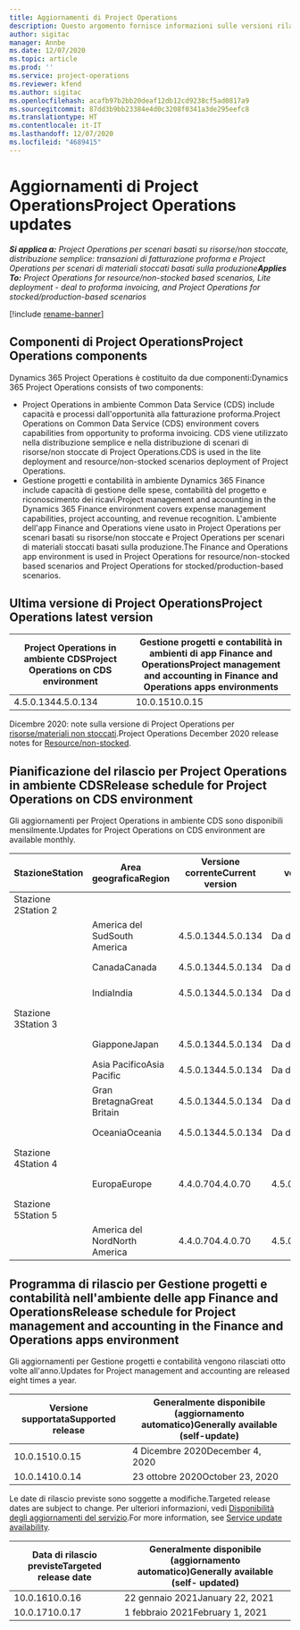 ```yaml
---
title: Aggiornamenti di Project Operations
description: Questo argomento fornisce informazioni sulle versioni rilasciate di Dynamics 365 Project Operations.
author: sigitac
manager: Annbe
ms.date: 12/07/2020
ms.topic: article
ms.prod: ''
ms.service: project-operations
ms.reviewer: kfend
ms.author: sigitac
ms.openlocfilehash: acafb97b2bb20deaf12db12cd9238cf5ad0817a9
ms.sourcegitcommit: 87dd3b9bb23384e4d0c3208f0341a3de295eefc8
ms.translationtype: HT
ms.contentlocale: it-IT
ms.lasthandoff: 12/07/2020
ms.locfileid: "4689415"
---
```

# <a name="project-operations-updates"></a><span data-ttu-id="3928e-103">Aggiornamenti di Project Operations</span><span class="sxs-lookup"><span data-stu-id="3928e-103">Project Operations updates</span></span>

<span data-ttu-id="3928e-104">_**Si applica a:** Project Operations per scenari basati su risorse/non stoccate, distribuzione semplice: transazioni di fatturazione proforma e Project Operations per scenari di materiali stoccati basati sulla produzione_</span><span class="sxs-lookup"><span data-stu-id="3928e-104">_**Applies To:** Project Operations for resource/non-stocked based scenarios, Lite deployment - deal to proforma invoicing, and Project Operations for stocked/production-based scenarios_</span></span>

[!include [rename-banner](~/includes/cc-data-platform-banner.md)]

## <a name="project-operations-components"></a><span data-ttu-id="3928e-105">Componenti di Project Operations</span><span class="sxs-lookup"><span data-stu-id="3928e-105">Project Operations components</span></span>

<span data-ttu-id="3928e-106">Dynamics 365 Project Operations è costituito da due componenti:</span><span class="sxs-lookup"><span data-stu-id="3928e-106">Dynamics 365 Project Operations consists of two components:</span></span>

- <span data-ttu-id="3928e-107">Project Operations in ambiente Common Data Service (CDS) include capacità e processi dall'opportunità alla fatturazione proforma.</span><span class="sxs-lookup"><span data-stu-id="3928e-107">Project Operations on Common Data Service (CDS) environment covers capabilities from opportunity to proforma invoicing.</span></span> <span data-ttu-id="3928e-108">CDS viene utilizzato nella distribuzione semplice e nella distribuzione di scenari di risorse/non stoccate di Project Operations.</span><span class="sxs-lookup"><span data-stu-id="3928e-108">CDS is used in the lite deployment and resource/non-stocked scenarios deployment of Project Operations.</span></span>
- <span data-ttu-id="3928e-109">Gestione progetti e contabilità in ambiente Dynamics 365 Finance include capacità di gestione delle spese, contabilità del progetto e riconoscimento dei ricavi.</span><span class="sxs-lookup"><span data-stu-id="3928e-109">Project management and accounting in the Dynamics 365 Finance environment covers expense management capabilities, project accounting, and revenue recognition.</span></span> <span data-ttu-id="3928e-110">L'ambiente dell'app Finance and Operations viene usato in Project Operations per scenari basati su risorse/non stoccate e Project Operations per scenari di materiali stoccati basati sulla produzione.</span><span class="sxs-lookup"><span data-stu-id="3928e-110">The Finance and Operations app environment is used in Project Operations for resource/non-stocked based scenarios and Project Operations for stocked/production-based scenarios.</span></span>

## <a name="project-operations-latest-version"></a><span data-ttu-id="3928e-111">Ultima versione di Project Operations</span><span class="sxs-lookup"><span data-stu-id="3928e-111">Project Operations latest version</span></span>

| <span data-ttu-id="3928e-112">Project Operations in ambiente CDS</span><span class="sxs-lookup"><span data-stu-id="3928e-112">Project Operations on CDS environment</span></span> | <span data-ttu-id="3928e-113">Gestione progetti e contabilità in ambienti di app Finance and Operations</span><span class="sxs-lookup"><span data-stu-id="3928e-113">Project management and accounting in Finance and Operations apps environments</span></span> |
| --- | --- |
| <span data-ttu-id="3928e-114">4.5.0.134</span><span class="sxs-lookup"><span data-stu-id="3928e-114">4.5.0.134</span></span> | <span data-ttu-id="3928e-115">10.0.15</span><span class="sxs-lookup"><span data-stu-id="3928e-115">10.0.15</span></span> |

<span data-ttu-id="3928e-116">Dicembre 2020: note sulla versione di Project Operations per [risorse/materiali non stoccati](whats-new-dec-2020-resource-based.md).</span><span class="sxs-lookup"><span data-stu-id="3928e-116">Project Operations December 2020 release notes for [Resource/non-stocked](whats-new-dec-2020-resource-based.md).</span></span>

## <a name="release-schedule-for-project-operations-on-cds-environment"></a><span data-ttu-id="3928e-117">Pianificazione del rilascio per Project Operations in ambiente CDS</span><span class="sxs-lookup"><span data-stu-id="3928e-117">Release schedule for Project Operations on CDS environment</span></span>

<span data-ttu-id="3928e-118">Gli aggiornamenti per Project Operations in ambiente CDS sono disponibili mensilmente.</span><span class="sxs-lookup"><span data-stu-id="3928e-118">Updates for Project Operations on CDS environment are available monthly.</span></span> 

| <span data-ttu-id="3928e-119">Stazione</span><span class="sxs-lookup"><span data-stu-id="3928e-119">Station</span></span>   | <span data-ttu-id="3928e-120">Area geografica</span><span class="sxs-lookup"><span data-stu-id="3928e-120">Region</span></span>        | <span data-ttu-id="3928e-121">Versione corrente</span><span class="sxs-lookup"><span data-stu-id="3928e-121">Current version</span></span> | <span data-ttu-id="3928e-122">Prossima versione</span><span class="sxs-lookup"><span data-stu-id="3928e-122">Next version</span></span> | <span data-ttu-id="3928e-123">Generalmente disponibile</span><span class="sxs-lookup"><span data-stu-id="3928e-123">Generally available</span></span> |
|-----------|---------------|-----------------|--------------|---------------------|
| <span data-ttu-id="3928e-124">Stazione 2</span><span class="sxs-lookup"><span data-stu-id="3928e-124">Station 2</span></span> |   &nbsp;      |    &nbsp;       | &nbsp;       |      &nbsp;         |
|   &nbsp;  | <span data-ttu-id="3928e-125">America del Sud</span><span class="sxs-lookup"><span data-stu-id="3928e-125">South America</span></span> |  <span data-ttu-id="3928e-126">4.5.0.134</span><span class="sxs-lookup"><span data-stu-id="3928e-126">4.5.0.134</span></span>       | <span data-ttu-id="3928e-127">Da definire</span><span class="sxs-lookup"><span data-stu-id="3928e-127">TBD</span></span>     | <span data-ttu-id="3928e-128">08-gen-21</span><span class="sxs-lookup"><span data-stu-id="3928e-128">08-Jan-21</span></span>           |
|    &nbsp; | <span data-ttu-id="3928e-129">Canada</span><span class="sxs-lookup"><span data-stu-id="3928e-129">Canada</span></span>        |  <span data-ttu-id="3928e-130">4.5.0.134</span><span class="sxs-lookup"><span data-stu-id="3928e-130">4.5.0.134</span></span>       | <span data-ttu-id="3928e-131">Da definire</span><span class="sxs-lookup"><span data-stu-id="3928e-131">TBD</span></span>     | <span data-ttu-id="3928e-132">08-gen-21</span><span class="sxs-lookup"><span data-stu-id="3928e-132">08-Jan-21</span></span>          |
|   &nbsp;  | <span data-ttu-id="3928e-133">India</span><span class="sxs-lookup"><span data-stu-id="3928e-133">India</span></span>         |  <span data-ttu-id="3928e-134">4.5.0.134</span><span class="sxs-lookup"><span data-stu-id="3928e-134">4.5.0.134</span></span>       | <span data-ttu-id="3928e-135">Da definire</span><span class="sxs-lookup"><span data-stu-id="3928e-135">TBD</span></span>     | <span data-ttu-id="3928e-136">08-gen-21</span><span class="sxs-lookup"><span data-stu-id="3928e-136">08-Jan-21</span></span>           |
| <span data-ttu-id="3928e-137">Stazione 3</span><span class="sxs-lookup"><span data-stu-id="3928e-137">Station 3</span></span>  |      &nbsp;   |     &nbsp;      |     &nbsp;   |      &nbsp;         |
|   &nbsp;  | <span data-ttu-id="3928e-138">Giappone</span><span class="sxs-lookup"><span data-stu-id="3928e-138">Japan</span></span>         |  <span data-ttu-id="3928e-139">4.5.0.134</span><span class="sxs-lookup"><span data-stu-id="3928e-139">4.5.0.134</span></span>       | <span data-ttu-id="3928e-140">Da definire</span><span class="sxs-lookup"><span data-stu-id="3928e-140">TBD</span></span>     | <span data-ttu-id="3928e-141">15-gen-21</span><span class="sxs-lookup"><span data-stu-id="3928e-141">15-Jan-21</span></span>           |
|   &nbsp;  | <span data-ttu-id="3928e-142">Asia Pacifico</span><span class="sxs-lookup"><span data-stu-id="3928e-142">Asia Pacific</span></span>  |  <span data-ttu-id="3928e-143">4.5.0.134</span><span class="sxs-lookup"><span data-stu-id="3928e-143">4.5.0.134</span></span>       | <span data-ttu-id="3928e-144">Da definire</span><span class="sxs-lookup"><span data-stu-id="3928e-144">TBD</span></span>     | <span data-ttu-id="3928e-145">15-gen-21</span><span class="sxs-lookup"><span data-stu-id="3928e-145">15-Jan-21</span></span>           |
|   &nbsp;  | <span data-ttu-id="3928e-146">Gran Bretagna</span><span class="sxs-lookup"><span data-stu-id="3928e-146">Great Britain</span></span> |  <span data-ttu-id="3928e-147">4.5.0.134</span><span class="sxs-lookup"><span data-stu-id="3928e-147">4.5.0.134</span></span>       | <span data-ttu-id="3928e-148">Da definire</span><span class="sxs-lookup"><span data-stu-id="3928e-148">TBD</span></span>     | <span data-ttu-id="3928e-149">15-gen-21</span><span class="sxs-lookup"><span data-stu-id="3928e-149">15-Jan-21</span></span>           |
|   &nbsp;  | <span data-ttu-id="3928e-150">Oceania</span><span class="sxs-lookup"><span data-stu-id="3928e-150">Oceania</span></span>       |  <span data-ttu-id="3928e-151">4.5.0.134</span><span class="sxs-lookup"><span data-stu-id="3928e-151">4.5.0.134</span></span>       | <span data-ttu-id="3928e-152">Da definire</span><span class="sxs-lookup"><span data-stu-id="3928e-152">TBD</span></span>     | <span data-ttu-id="3928e-153">15-gen-21</span><span class="sxs-lookup"><span data-stu-id="3928e-153">15-Jan-21</span></span>           |
| <span data-ttu-id="3928e-154">Stazione 4</span><span class="sxs-lookup"><span data-stu-id="3928e-154">Station 4</span></span> |     &nbsp;    |     &nbsp;      |     &nbsp;   |      &nbsp;         |
|   &nbsp;  | <span data-ttu-id="3928e-155">Europa</span><span class="sxs-lookup"><span data-stu-id="3928e-155">Europe</span></span>        |  <span data-ttu-id="3928e-156">4.4.0.70</span><span class="sxs-lookup"><span data-stu-id="3928e-156">4.4.0.70</span></span>       | <span data-ttu-id="3928e-157">4.5.0.134</span><span class="sxs-lookup"><span data-stu-id="3928e-157">4.5.0.134</span></span>     | <span data-ttu-id="3928e-158">11 dicembre 2020</span><span class="sxs-lookup"><span data-stu-id="3928e-158">11-Dec-20</span></span>           |
| <span data-ttu-id="3928e-159">Stazione 5</span><span class="sxs-lookup"><span data-stu-id="3928e-159">Station 5</span></span> |     &nbsp;    |     &nbsp;      |     &nbsp;   |      &nbsp;         |
|   &nbsp;  | <span data-ttu-id="3928e-160">America del Nord</span><span class="sxs-lookup"><span data-stu-id="3928e-160">North America</span></span> |  <span data-ttu-id="3928e-161">4.4.0.70</span><span class="sxs-lookup"><span data-stu-id="3928e-161">4.4.0.70</span></span>       | <span data-ttu-id="3928e-162">4.5.0.134</span><span class="sxs-lookup"><span data-stu-id="3928e-162">4.5.0.134</span></span>     | <span data-ttu-id="3928e-163">18-dic-20</span><span class="sxs-lookup"><span data-stu-id="3928e-163">18-Dec-20</span></span>           |

## <a name="release-schedule-for-project-management-and-accounting-in-the-finance-and-operations-apps-environment"></a><span data-ttu-id="3928e-164">Programma di rilascio per Gestione progetti e contabilità nell'ambiente delle app Finance and Operations</span><span class="sxs-lookup"><span data-stu-id="3928e-164">Release schedule for Project management and accounting in the Finance and Operations apps environment</span></span>

<span data-ttu-id="3928e-165">Gli aggiornamenti per Gestione progetti e contabilità vengono rilasciati otto volte all'anno.</span><span class="sxs-lookup"><span data-stu-id="3928e-165">Updates for Project management and accounting are released eight times a year.</span></span>

| <span data-ttu-id="3928e-166">Versione supportata</span><span class="sxs-lookup"><span data-stu-id="3928e-166">Supported release</span></span> | <span data-ttu-id="3928e-167">Generalmente disponibile (aggiornamento automatico)</span><span class="sxs-lookup"><span data-stu-id="3928e-167">Generally available (self-update)</span></span> |
| --- | --- |
| <span data-ttu-id="3928e-168">10.0.15</span><span class="sxs-lookup"><span data-stu-id="3928e-168">10.0.15</span></span> | <span data-ttu-id="3928e-169">4 Dicembre 2020</span><span class="sxs-lookup"><span data-stu-id="3928e-169">December 4, 2020</span></span> |
| <span data-ttu-id="3928e-170">10.0.14</span><span class="sxs-lookup"><span data-stu-id="3928e-170">10.0.14</span></span> | <span data-ttu-id="3928e-171">23 ottobre 2020</span><span class="sxs-lookup"><span data-stu-id="3928e-171">October 23, 2020</span></span> |

<span data-ttu-id="3928e-172">Le date di rilascio previste sono soggette a modifiche.</span><span class="sxs-lookup"><span data-stu-id="3928e-172">Targeted release dates are subject to change.</span></span> <span data-ttu-id="3928e-173">Per ulteriori informazioni, vedi [Disponibilità degli aggiornamenti del servizio](https://docs.microsoft.com/dynamics365/fin-ops-core/fin-ops/get-started/public-preview-releases?toc=/dynamics365/finance/toc.json).</span><span class="sxs-lookup"><span data-stu-id="3928e-173">For more information, see [Service update availability](https://docs.microsoft.com/dynamics365/fin-ops-core/fin-ops/get-started/public-preview-releases?toc=/dynamics365/finance/toc.json).</span></span>

| <span data-ttu-id="3928e-174">Data di rilascio previste</span><span class="sxs-lookup"><span data-stu-id="3928e-174">Targeted release date</span></span> | <span data-ttu-id="3928e-175">Generalmente disponibile (aggiornamento automatico)</span><span class="sxs-lookup"><span data-stu-id="3928e-175">Generally available (self- updated)</span></span> |
| --- | --- |
| <span data-ttu-id="3928e-176">10.0.16</span><span class="sxs-lookup"><span data-stu-id="3928e-176">10.0.16</span></span> | <span data-ttu-id="3928e-177">22 gennaio 2021</span><span class="sxs-lookup"><span data-stu-id="3928e-177">January 22, 2021</span></span> |
| <span data-ttu-id="3928e-178">10.0.17</span><span class="sxs-lookup"><span data-stu-id="3928e-178">10.0.17</span></span> | <span data-ttu-id="3928e-179">1 febbraio 2021</span><span class="sxs-lookup"><span data-stu-id="3928e-179">February 1, 2021</span></span> |

